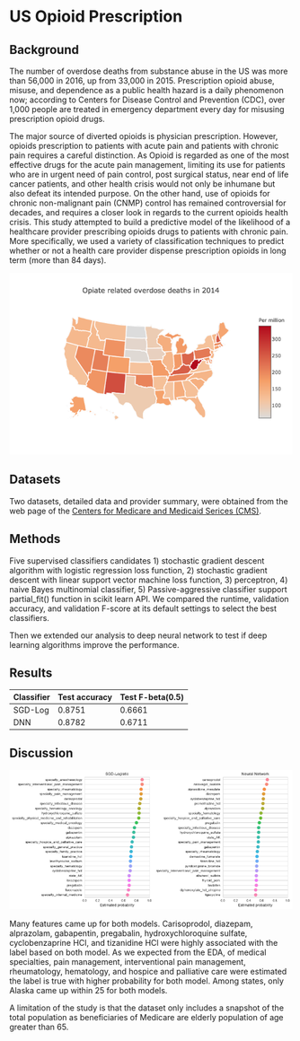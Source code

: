 # US Opioid Prescription 

## Background
The number of overdose deaths from substance abuse in the US was more than 56,000 in 2016, 
up from 33,000 in 2015. Prescription opioid abuse, misuse, and dependence as a public health hazard 
is a daily phenomenon now; according to Centers for Disease Control and Prevention (CDC), over 1,000 
people are treated in emergency department every day for misusing prescription opioid drugs. 

The major source of diverted opioids is physician prescription. However, opioids prescription to patients with acute pain and patients with chronic pain requires a careful distinction. As Opioid is regarded as one of the most effective drugs for the acute pain management, limiting its use for patients who are in urgent need of pain control, post surgical status, near end of life cancer patients, and other health crisis would not only be inhumane but also defeat its intended purpose. On the other hand, use of opioids for chronic non-malignant pain (CNMP) control has remained controversial for decades, and requires a closer look in regards to the current opioids health crisis. 
This study attempted to build a predictive model of the likelihood of a healthcare provider prescribing opioids drugs to patients with chronic pain.  More specifically, we used a variety of classification techniques to predict whether or not a  health care provider dispense prescription opioids in long term (more than 84 days). 



![Alt text](https://github.com/JennyLeeStat/Opioid/blob/master/assets/overdose_per_capita.png)

## Datasets

Two datasets, detailed data and provider summary, were obtained from the web page of
 the [Centers for Medicare and Medicaid Serices (CMS)](https://www.cms.gov/Research-Statistics-Data-and-Systems/Statistics-Trends-and-Reports/Medicare-Provider-Charge-Data/PartD2015.html).  
## Methods 

Five supervised classifiers candidates 1) stochastic gradient descent algorithm 
with logistic regression loss function, 2) stochastic gradient descent with linear support vector 
machine loss function, 3) perceptron, 4) naive Bayes multinomial classifier, 
5) Passive-aggressive classifier support partial_fit() function in scikit learn API. 
We compared the runtime, validation accuracy, and validation F-score at its default settings 
to select the best classifiers. 

Then we extended our analysis to deep neural network to test if deep learning algorithms 
improve the performance.


## Results
| Classifier | Test accuracy | Test F-beta(0.5)|
| ------------- | ------------- |-------------|
| SGD-Log  | 0.8751  | 0.6661|
| DNN  | 0.8782  | 0.6711|


## Discussion
![Alt text](https://github.com/JennyLeeStat/Opioid/blob/88256f0a2507a3c4d19664be77596cca6c128ec3/assets/estimated_prob.png)

Many features came up for both models. Carisoprodol, diazepam, alprazolam, gabapentin,  pregabalin, hydroxychloroquine sulfate, cyclobenzaprine HCl, and tizanidine HCl were highly associated with the label based on both model. As we expected from the EDA, of medical specialties, pain management, interventional pain management, rheumatology, hematology, and hospice and palliative care were estimated the label is true with higher probability for both model. Among states, only Alaska came up within 25 for both models. 



A limitation of the study is that the dataset only includes a snapshot of the total population as beneficiaries of Medicare are elderly population of age greater than 65. 
